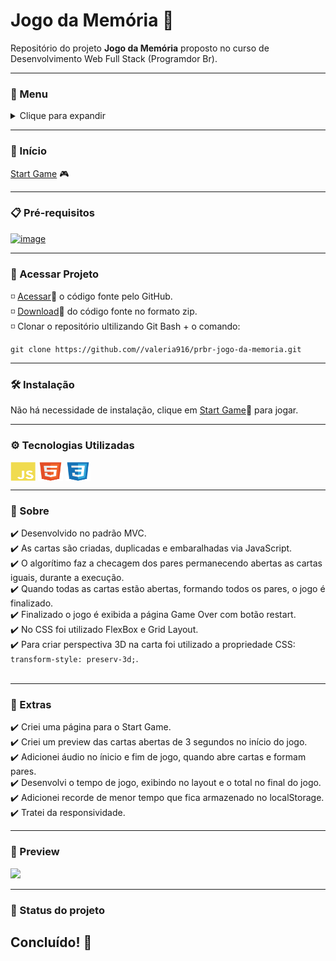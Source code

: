 # Jogo da Memória 💭

Repositório do projeto **Jogo da Memória** proposto no curso de Desenvolvimento Web Full Stack (Programdor Br).

---

### 🎯 Menu

<details>
<summary>Clique para expandir</summary>
◽ <a href="#inicio">Início</a> <br>
◽ <a href="#pre-requisitos">Pré-requisitos</a> <br>
◽ <a href="#acessar-projeto">Acessar Projeto</a> <br>
◽ <a href="#instalacao">Instalação</a> <br>
◽ <a href="#tecnologias">Tecnologias</a> <br>
◽ <a href="#sobre">Sobre</a> <br>
◽ <a href="#extras">Extras</a> <br>
◽ <a href="#preview">Preview</a> <br>
◽ <a href="#status">Status do Projeto</a> <br>
◽ <a href="#autor">Autor</a> <br>
</details>

---

<h3 id="inicio">🚀 Início</h3>

[Start Game](https://valeria916.github.io/prbr-jogo-da-memoria) 🎮

---

<h3 id="pre-requisitos">📋 Pré-requisitos</h3>

[![image](https://img.shields.io/badge/Google_chrome-4285F4?style=for-the-badge&logo=Google-chrome&logoColor=white)](https://www.google.pt/intl/pt-PT/chrome/)

---

<h3 id="acessar-projeto">📁 Acessar Projeto</h3>

◽ <a href="https://github.com/valeria916/prbr-jogo-da-memoria/tree/main">Acessar</a>🔗 o código fonte pelo GitHub. <br>
◽ <a href="https://github.com/valeria916/prbr-jogo-da-memoria/archive/refs/heads/main.zip">Download</a>🔗 do código fonte no formato zip.<br>
◽ Clonar o repositório ultilizando Git Bash + o comando:

```
git clone https://github.com//valeria916/prbr-jogo-da-memoria.git
```

---

<h3 id="instalacao">🛠️ Instalação</h3>

Não há necessidade de instalação, clique em [Start Game](https://valeria916.github.io/prbr-jogo-da-memoria)🔗 para jogar.

---

<h3 id="tecnologias">⚙️ Tecnologias Utilizadas</h3>

<div style="display: inline_block">
  <img align="center" alt="valeria-Js" height="30" width="40" src="https://raw.githubusercontent.com/devicons/devicon/master/icons/javascript/javascript-plain.svg">
  <img align="center" alt="valeria-HTML" height="30" width="40" src="https://raw.githubusercontent.com/devicons/devicon/master/icons/html5/html5-original.svg">
  <img align="center" alt="valeria-CSS" height="30" width="40" src="https://raw.githubusercontent.com/devicons/devicon/master/icons/css3/css3-original.svg">
</div>

---

<h3 id="sobre">📍 Sobre</h3>

✔️ Desenvolvido no padrão MVC. <br>
✔️ As cartas são criadas, duplicadas e embaralhadas via JavaScript. <br>
✔️ O algorítimo faz a checagem dos pares permanecendo abertas as cartas iguais, durante a execução. <br>
✔️ Quando todas as cartas estão abertas, formando todos os pares, o jogo é finalizado. <br>
✔️ Finalizado o jogo é exibida a página Game Over com botão restart. <br>
✔️ No CSS foi utilizado FlexBox e Grid Layout. <br>
✔️ Para criar perspectiva 3D na carta foi utilizado a propriedade CSS: `transform-style: preserv-3d;`. <br><br>

---

<h3 id="extras">📢 Extras</h3>

✔️ Criei uma página para o Start Game. <br>
✔️ Criei um preview das cartas abertas de 3 segundos no início do jogo. <br>
✔️ Adicionei áudio no ínicio e fim de jogo, quando abre cartas e formam pares. <br>
✔️ Desenvolvi o tempo de jogo, exibindo no layout e o total no final do jogo. <br>
✔️ Adicionei recorde de menor tempo que fica armazenado no localStorage. <br>
✔️ Tratei da responsividade. <br>

---

<h3 id="preview">🎥 Preview</h3>

<img src="./assets/readme/progbr-jogo-da-memoria.gif" width="600px">

---

<h3 id="status">📌 Status do projeto</h3>

Concluído! 🌟
---
